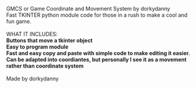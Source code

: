 GMCS or Game Coordinate and Movement System by dorkydanny<br/>
Fast TKINTER python module code for those in a rush to make a cool and fun game.<br/>
<br/>
WHAT IT INCLUDES:<br/>
**Buttons that move a tkinter object<br/> 
Easy to program module<br/>
Fast and easy copy and paste with simple code to make editing it easier.<br/>
Can be adapted into coordiantes, but personally I see it as a movement rather than coordinate system**<br/>
<br/>
Made by dorkydanny
